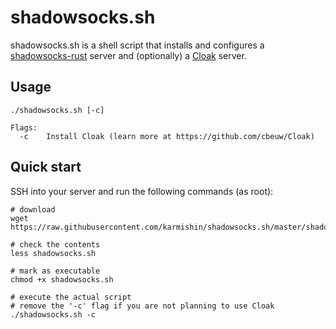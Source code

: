 # shadowsocks.sh

shadowsocks.sh is a shell script that installs and configures a [shadowsocks-rust](https://github.com/shadowsocks/shadowsocks-rust) server and (optionally) a [Cloak](https://github.com/cbeuw/Cloak) server.

## Usage

```
./shadowsocks.sh [-c]

Flags:
  -c    Install Cloak (learn more at https://github.com/cbeuw/Cloak)
```

## Quick start

SSH into your server and run the following commands (as root):

```shell
# download
wget https://raw.githubusercontent.com/karmishin/shadowsocks.sh/master/shadowsocks.sh

# check the contents
less shadowsocks.sh

# mark as executable
chmod +x shadowsocks.sh

# execute the actual script
# remove the '-c' flag if you are not planning to use Cloak
./shadowsocks.sh -c
```
